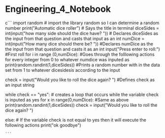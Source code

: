 # Engineering_4_Notebook
c```
import random # import the library random so I can determine a random number
print("Automatic dice roller") # Says the title in terminal
diceSides = int(input("how many side should the dice have? ")) # Declares diceSides as the input from that question and casts that input as an int
numDice = int(input("How many dice should there be? ")) #Declares numDice as the the input from that question and casts it as an int
input("Press enter to roll:") #First roll
for i in range (0,numDice): #Goes through the folllowing actions for every integer from 0 to whatever numdice was inputed as
    print(random.randint(1,diceSides)) #Prints a random number with in the data set from 1 to whatever dicesidesis according to the input

check = input("Would you like to roll the dice again? ") #Defines check as an input string

while check == "yes": # creates a loop that occurs while the variable check is inputed as yes
    for x in range(0,numDice):   #Same as above
        print(random.randint(1,diceSides))
    check =  input("Would you like to roll the dice again? ")
  

else:  # If the variable check is not equal to yes then it will execute the following actions
    print("ok goodbye")


    ```


